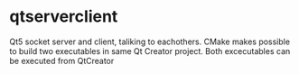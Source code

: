 # qtserverclient
Qt5 socket server and client, taliking to eachothers. CMake makes possible to build two executables in same Qt Creator project. Both excecutables can be executed from QtCreator
